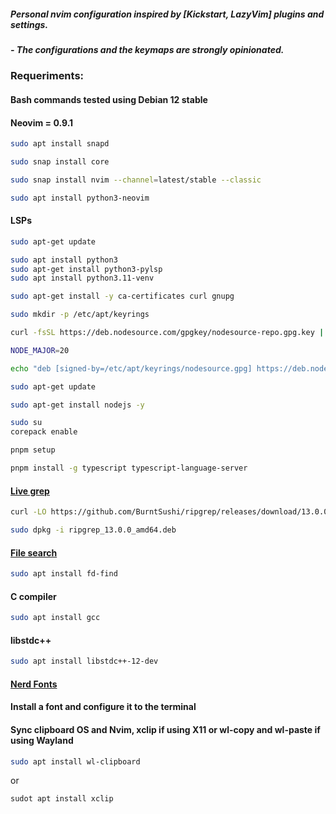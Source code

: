 ##### Personal nvim configuration inspired by [Kickstart, LazyVim] plugins and settings.
##### - The configurations and the keymaps are strongly opinionated.

### Requeriments: 
#### Bash commands tested using Debian 12 stable
#### Neovim = 0.9.1
```bash
sudo apt install snapd
```
```bash
sudo snap install core
```
```bash
sudo snap install nvim --channel=latest/stable --classic
```
```bash
sudo apt install python3-neovim
```
#### LSPs
```bash
sudo apt-get update
```
```bash
sudo apt install python3
sudo apt-get install python3-pylsp
sudo apt install python3.11-venv
```
```bash
sudo apt-get install -y ca-certificates curl gnupg
```
```bash
sudo mkdir -p /etc/apt/keyrings
```
```bash
curl -fsSL https://deb.nodesource.com/gpgkey/nodesource-repo.gpg.key | sudo gpg --dearmor -o /etc/apt/keyrings/nodesource.gpg
```
```bash
NODE_MAJOR=20
```
```bash
echo "deb [signed-by=/etc/apt/keyrings/nodesource.gpg] https://deb.nodesource.com/node_$NODE_MAJOR.x nodistro main" | sudo tee /etc/apt/sources.list.d/nodesource.list
```
```bash
sudo apt-get update
```
```bash
sudo apt-get install nodejs -y
```
```bash
sudo su
corepack enable
```
```bash
pnpm setup
```
```bash
pnpm install -g typescript typescript-language-server
```
#### [Live grep](https://github.com/BurntSushi/ripgrep)
```bash
curl -LO https://github.com/BurntSushi/ripgrep/releases/download/13.0.0/ripgrep_13.0.0_amd64.deb
```
```bash
sudo dpkg -i ripgrep_13.0.0_amd64.deb
```
#### [File search](https://github.com/sharkdp/fd)
```bash
sudo apt install fd-find
```
#### C compiler
```bash
sudo apt install gcc
```
#### libstdc++
```bash
sudo apt install libstdc++-12-dev
```
#### [Nerd Fonts](https://github.com/ryanoasis/nerd-fonts)
#### Install a font and configure it to the terminal
#### Sync clipboard OS and Nvim, xclip if using X11 or wl-copy and wl-paste if using Wayland
```bash
sudo apt install wl-clipboard
```
or
```bash
sudot apt install xclip
```
